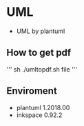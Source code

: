 # UML
- UML by plantuml

## How to get pdf
'''
sh ./umltopdf.sh file
'''

## Enviroment
- plantuml 1.2018.00
- inkspace 0.92.2
